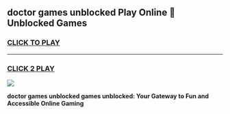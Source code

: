 
## doctor games unblocked Play Online 👋 Unblocked Games
<h3>
<a href="https://premium.freeplayer.one?title=doctor_games_unblocked&ref=19F">CLICK TO PLAY</a></h3>
<hr>

<h3>
<a href="https://premium.freeplayer.one?title=doctor_games_unblocked&ref=19F">CLICK 2 PLAY</a>
  
</h3>

<a href="https://premium.freeplayer.one?title=doctor_games_unblocked&ref=19F"><img src="https://clearcache.store/games.png"></a>


**doctor games unblocked games unblocked: Your Gateway to Fun and Accessible Online Gaming**
